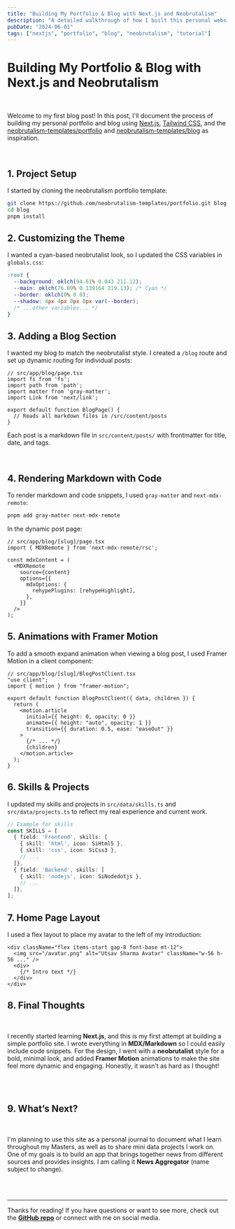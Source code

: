 ```yaml
---
title: "Building My Portfolio & Blog with Next.js and Neobrutalism"
description: "A detailed walkthrough of how I built this personal website using Next.js, Tailwind, and neobrutalist design."
pubDate: "2024-06-01"
tags: ["nextjs", "portfolio", "blog", "neobrutalism", "tutorial"]
---
```


# Building My Portfolio & Blog with Next.js and Neobrutalism


&nbsp;

Welcome to my first blog post! In this post, I'll document the process of building my personal portfolio and blog using [Next.js](https://nextjs.org/), [Tailwind CSS](https://tailwindcss.com/), and the [neobrutalism-templates/portfolio](https://github.com/neobrutalism-templates/portfolio) and [neobrutalism-templates/blog](https://github.com/neobrutalism-templates/blog) as inspiration.

&nbsp;

## 1. Project Setup

I started by cloning the neobrutalism portfolio template:

```bash
git clone https://github.com/neobrutalism-templates/portfolio.git blog
cd blog
pnpm install
```

## 2. Customizing the Theme

I wanted a cyan-based neobrutalist look, so I updated the CSS variables in `globals.css`:

```css
:root {
  --background: oklch(94.61% 0.043 211.12);
  --main: oklch(76.89% 0.139164 219.13); /* Cyan */
  --border: oklch(0% 0 0);
  --shadow: 4px 4px 0px 0px var(--border);
  /* ...other variables... */
}
```

## 3. Adding a Blog Section

I wanted my blog to match the neobrutalist style. I created a `/blog` route and set up dynamic routing for individual posts:

```tsx
// src/app/blog/page.tsx
import fs from 'fs';
import path from 'path';
import matter from 'gray-matter';
import Link from 'next/link';

export default function BlogPage() {
  // Reads all markdown files in /src/content/posts
}
```

Each post is a markdown file in `src/content/posts/` with frontmatter for title, date, and tags.

&nbsp;

## 4. Rendering Markdown with Code

To render markdown and code snippets, I used `gray-matter` and `next-mdx-remote`:

```bash
pnpm add gray-matter next-mdx-remote
```

In the dynamic post page:

```tsx
// src/app/blog/[slug]/page.tsx
import { MDXRemote } from 'next-mdx-remote/rsc';

const mdxContent = (
  <MDXRemote
    source={content}
    options={{
      mdxOptions: {
        rehypePlugins: [rehypeHighlight],
      },
    }}
  />
);
```

## 5. Animations with Framer Motion

To add a smooth expand animation when viewing a blog post, I used Framer Motion in a client component:

```tsx
// src/app/blog/[slug]/BlogPostClient.tsx
"use client";
import { motion } from "framer-motion";

export default function BlogPostClient({ data, children }) {
  return (
    <motion.article
      initial={{ height: 0, opacity: 0 }}
      animate={{ height: "auto", opacity: 1 }}
      transition={{ duration: 0.5, ease: "easeOut" }}
    >
      {/* ... */}
      {children}
    </motion.article>
  );
}
```

## 6. Skills & Projects

I updated my skills and projects in `src/data/skills.ts` and `src/data/projects.ts` to reflect my real experience and current work.

```ts
// Example for skills
const SKILLS = [
  { field: 'Frontend', skills: [
    { skill: 'html', icon: SiHtml5 },
    { skill: 'css', icon: SiCss3 },
    // ...
  ]},
  { field: 'Backend', skills: [
    { skill: 'nodejs', icon: SiNodedotjs },
    // ...
  ]},
];
```

## 7. Home Page Layout

I used a flex layout to place my avatar to the left of my introduction:

```tsx
<div className="flex items-start gap-8 font-base mt-12">
  <img src="/avatar.png" alt="Utsav Sharma Avatar" className="w-56 h-56 ..." />
  <div>
    {/* Intro text */}
  </div>
</div>
```

## 8. Final Thoughts

<br />

I recently started learning **Next.js**, and this is my first attempt at building a simple portfolio site. I wrote everything in **MDX/Markdown** so I could easily include code snippets. For the design, I went with a **neobrutalist** style for a bold, minimal look, and added **Framer Motion** animations to make the site feel more dynamic and engaging. Honestly, it wasn’t as hard as I thought!

<br />

<br />

## 9. What’s Next?

<br />

I'm planning to use this site as a personal journal to document what I learn throughout my Masters, as well as to share mini data projects I work on. One of my goals is to build an app that brings together news from different sources and provides insights. I am calling it **News Aggregator** (name subject to change).

<br />

<br />

---

Thanks for reading! If you have questions or want to see more, check out the **[GitHub repo](https://github.com/usharma123/website/tree/main)** or connect with me on social media.